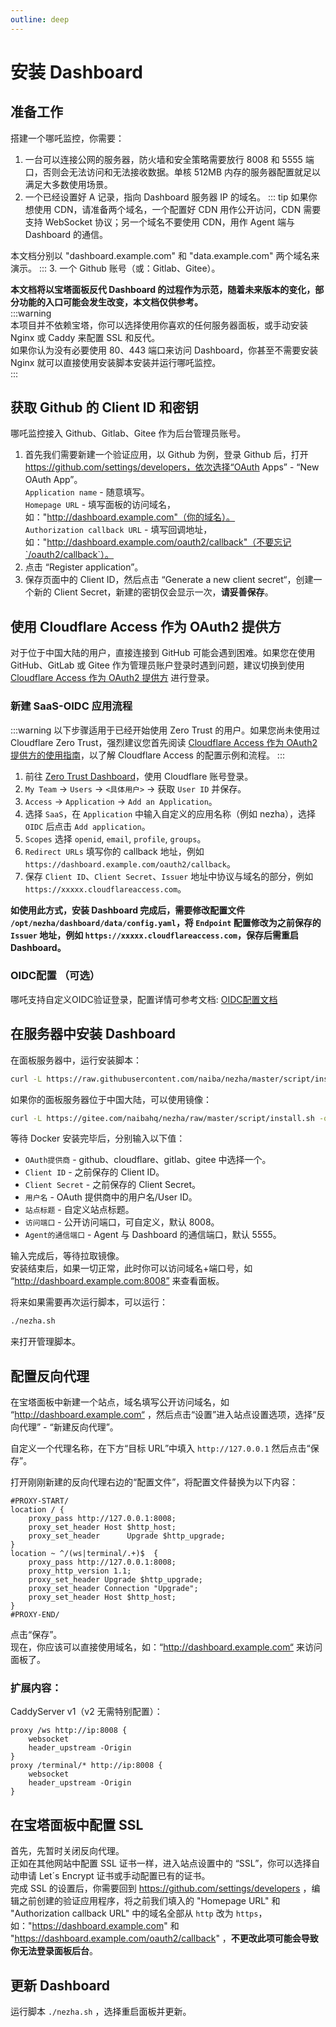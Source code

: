 ```yaml
---
outline: deep
---
```


# 安装 Dashboard

## 准备工作  

搭建一个哪吒监控，你需要：
1. 一台可以连接公网的服务器，防火墙和安全策略需要放行 8008 和 5555 端口，否则会无法访问和无法接收数据。单核 512MB 内存的服务器配置就足以满足大多数使用场景。
2. 一个已经设置好 A 记录，指向 Dashboard 服务器 IP 的域名。
::: tip 
如果你想使用 CDN，请准备两个域名，一个配置好 CDN 用作公开访问，CDN 需要支持 WebSocket 协议；另一个域名不要使用 CDN，用作 Agent 端与 Dashboard 的通信。  

本文档分别以 "dashboard.example.com" 和 "data.example.com" 两个域名来演示。
:::
3. 一个 Github 账号（或：Gitlab、Gitee）。

**本文档将以宝塔面板反代 Dashboard 的过程作为示范，随着未来版本的变化，部分功能的入口可能会发生改变，本文档仅供参考。**  
:::warning  
本项目并不依赖宝塔，你可以选择使用你喜欢的任何服务器面板，或手动安装 Nginx 或 Caddy 来配置 SSL 和反代。  
如果你认为没有必要使用 80、443 端口来访问 Dashboard，你甚至不需要安装 Nginx 就可以直接使用安装脚本安装并运行哪吒监控。  
:::  

## 获取 Github 的 Client ID 和密钥

哪吒监控接入 Github、Gitlab、Gitee 作为后台管理员账号。  
1. 首先我们需要新建一个验证应用，以 Github 为例，登录 Github 后，打开 https://github.com/settings/developers，依次选择“OAuth Apps” - “New OAuth App”。  
`Application name` - 随意填写。  
`Homepage URL` - 填写面板的访问域名，如："http://dashboard.example.com"（你的域名）。  
`Authorization callback URL` - 填写回调地址，如："http://dashboard.example.com/oauth2/callback"（不要忘记`/oauth2/callback`）。  
2. 点击 “Register application”。  
3. 保存页面中的 Client ID，然后点击 “Generate a new client secret“，创建一个新的 Client Secret，新建的密钥仅会显示一次，**请妥善保存**。

## 使用 Cloudflare Access 作为 OAuth2 提供方

对于位于中国大陆的用户，直接连接到 GitHub 可能会遇到困难。如果您在使用 GitHub、GitLab 或 Gitee 作为管理员账户登录时遇到问题，建议切换到使用 [Cloudflare Access 作为 OAuth2 提供方](/guide/q8.html) 进行登录。

### 新建 SaaS-OIDC 应用流程

:::warning
以下步骤适用于已经开始使用 Zero Trust 的用户。如果您尚未使用过 Cloudflare Zero Trust，强烈建议您首先阅读 [Cloudflare Access 作为 OAuth2 提供方的使用指南](/guide/q8.html)，以了解 Cloudflare Access 的配置示例和流程。
:::

1. 前往 [Zero Trust Dashboard](https://one.dash.cloudflare.com)，使用 Cloudflare 账号登录。
2. `My Team` -> `Users` -> `<具体用户>` -> 获取 `User ID` 并保存。
3. `Access` -> `Application` -> `Add an Application`。
4. 选择 `SaaS`，在 `Application` 中输入自定义的应用名称（例如 nezha），选择 `OIDC` 后点击 `Add application`。
5. `Scopes` 选择 `openid`, `email`, `profile`, `groups`。
6. `Redirect URLs` 填写你的 callback 地址，例如 `https://dashboard.example.com/oauth2/callback`。
7. 保存 `Client ID`、`Client Secret`、`Issuer` 地址中协议与域名的部分，例如 `https://xxxxx.cloudflareaccess.com`。

**如使用此方式，安装 Dashboard 完成后，需要修改配置文件 `/opt/nezha/dashboard/data/config.yaml`，将 `Endpoint` 配置修改为之前保存的 `Issuer` 地址，例如 `https://xxxxx.cloudflareaccess.com`，保存后需重启 Dashboard。**   

### OIDC配置 （可选）
哪吒支持自定义OIDC验证登录，配置详情可参考文档: [OIDC配置文档](/guide/q10.html)

## 在服务器中安装 Dashboard

在面板服务器中，运行安装脚本：
```bash
curl -L https://raw.githubusercontent.com/naiba/nezha/master/script/install.sh -o nezha.sh && chmod +x nezha.sh && sudo ./nezha.sh
```  
如果你的面板服务器位于中国大陆，可以使用镜像：
```bash
curl -L https://gitee.com/naibahq/nezha/raw/master/script/install.sh -o nezha.sh && chmod +x nezha.sh && sudo CN=true ./nezha.sh
```

等待 Docker 安装完毕后，分别输入以下值：
- `OAuth提供商` -  github、cloudflare、gitlab、gitee 中选择一个。
- `Client ID` - 之前保存的 Client ID。
- `Client Secret` - 之前保存的 Client Secret。
- `用户名` - OAuth 提供商中的用户名/User ID。
- `站点标题` - 自定义站点标题。
- `访问端口` - 公开访问端口，可自定义，默认 8008。
- `Agent的通信端口` - Agent 与 Dashboard 的通信端口，默认 5555。

输入完成后，等待拉取镜像。  
安装结束后，如果一切正常，此时你可以访问域名+端口号，如 “http://dashboard.example.com:8008” 来查看面板。

将来如果需要再次运行脚本，可以运行：
```bash
./nezha.sh
``` 
来打开管理脚本。  

## 配置反向代理

在宝塔面板中新建一个站点，域名填写公开访问域名，如 “http://dashboard.example.com“ ，然后点击“设置”进入站点设置选项，选择“反向代理” - “新建反向代理”。

自定义一个代理名称，在下方“目标 URL”中填入 `http://127.0.0.1` 然后点击“保存”。

打开刚刚新建的反向代理右边的“配置文件”，将配置文件替换为以下内容：
```nginx
#PROXY-START/
location / {
    proxy_pass http://127.0.0.1:8008;
    proxy_set_header Host $http_host;
    proxy_set_header      Upgrade $http_upgrade;
}
location ~ ^/(ws|terminal/.+)$  {
    proxy_pass http://127.0.0.1:8008;
    proxy_http_version 1.1;
    proxy_set_header Upgrade $http_upgrade;
    proxy_set_header Connection "Upgrade";
    proxy_set_header Host $http_host;
}
#PROXY-END/
```
点击“保存”。  
现在，你应该可以直接使用域名，如：“http://dashboard.example.com“ 来访问面板了。  

### 扩展内容： 

CaddyServer v1（v2 无需特别配置）：

```caddy
proxy /ws http://ip:8008 {
    websocket
    header_upstream -Origin
}
proxy /terminal/* http://ip:8008 {
    websocket
    header_upstream -Origin
}
```

## 在宝塔面板中配置 SSL

首先，先暂时关闭反向代理。  
正如在其他网站中配置 SSL 证书一样，进入站点设置中的 “SSL”，你可以选择自动申请 Let´s Encrypt 证书或手动配置已有的证书。  
完成 SSL 的设置后，你需要回到 https://github.com/settings/developers ，编辑之前创建的验证应用程序，将之前我们填入的 "Homepage URL" 和 "Authorization callback URL" 中的域名全部从 `http` 改为 `https`，如："https://dashboard.example.com" 和 "https://dashboard.example.com/oauth2/callback" ，**不更改此项可能会导致你无法登录面板后台**。  

## 更新 Dashboard

运行脚本 `./nezha.sh` ，选择重启面板并更新。